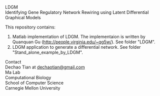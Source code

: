 LDGM  
Identifying Gene Regulatory Network Rewiring using Latent Differential Graphical Models  

This repository contains:  
1) Matlab implementation of LDGM. The implementaion is written by Quanquan Gu (http://people.virginia.edu/~qg5w/). See folder "LDGM".  
2) LDGM application to generate a differential network. See folder "Stand_alone_example_by_LDGM".  

Contact  
Dechao Tian at dechaotian@gmail.com  
Ma Lab  
Computational Biology  
School of Computer Science  
Carnegie Mellon University  

